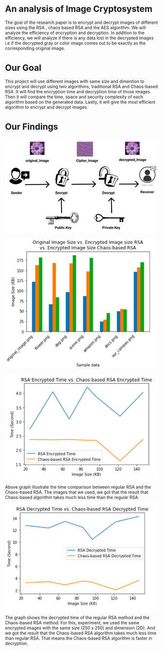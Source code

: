 # An analysis of Image Cryptosystem
The goal of the research paper is to encrypt and decrypt images of different sizes using the RSA , chaos based RSA and the AES algorithm. We will analyze the efficiency of encryption 
and decryption. In addition to the efficiency, we will analyze if there is any data lost in the decrypted images i.e if the decrypted gray or color image comes 
out to be exactly as the corresponding original image. 

# Our Goal
This project will use different images with same size and dimention to encrypt and decrypt using two algorithms, traditional RSA and Chaos-based RSA. It will find the encryption time and decryption time of those images. Then it will compare the time, space and security complexity of each algorithm based on the generated data. Lastly, it will give the most efficient algorithm to encrypt and decrypt images.


# Our Findings

![Our RSA Encrypted System](https://github.com/farahh001/CSc-486-ComplexityTheory-Final-Project/blob/main/images/RSA_ENC_DEC.png)

![Size Comaparison](https://github.com/farahh001/CSc-486-ComplexityTheory-Final-Project/blob/main/images/RSAvsChaos.png)

![Encryption](https://github.com/farahh001/CSc-486-ComplexityTheory-Final-Project/blob/main/images/TimingEnc.png)

Above graph illustrate the time comparison between regular RSA and the Chaos-based RSA. The images that we used, we got that the result that Chaos-based algorithm takes much less time than the regular RSA.


![Decryption](https://github.com/farahh001/CSc-486-ComplexityTheory-Final-Project/blob/main/images/TimingDec.png)

The graph shows the decrypted time of the regular RSA method and the Chaos-based RSA method. For this, experiment, we used the same encrypted images with the same size (250 x 250) and dimension (2D). And we got the result that the Chaos-based RSA algorithm takes much less time than regular RSA. That means the Chaos-based RSA algorithm is faster in decryption.
